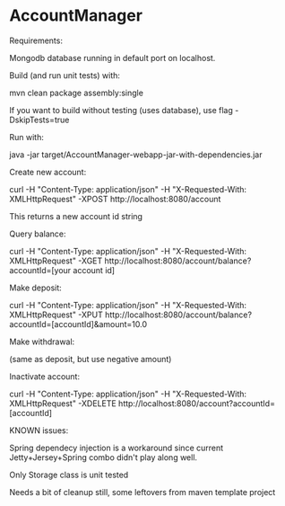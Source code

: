 # AccountManager 

Requirements:

Mongodb database running in default port on localhost.

Build (and run unit tests) with:

mvn clean package assembly:single 

If you want to build without testing (uses database), use flag -DskipTests=true

Run with:

java -jar target/AccountManager-webapp-jar-with-dependencies.jar

Create new account:

curl -H "Content-Type: application/json" -H "X-Requested-With: XMLHttpRequest" -XPOST http://localhost:8080/account

This returns a new account id string

Query balance:

curl -H "Content-Type: application/json" -H "X-Requested-With: XMLHttpRequest" -XGET http://localhost:8080/account/balance?accountId=[your account id]

Make deposit:

curl -H "Content-Type: application/json" -H "X-Requested-With: XMLHttpRequest" -XPUT http://localhost:8080/account/balance?accountId=[accountId]\&amount=10.0

Make withdrawal:

(same as deposit, but use negative amount)

Inactivate account:

curl -H "Content-Type: application/json" -H "X-Requested-With: XMLHttpRequest" -XDELETE http://localhost:8080/account?accountId=[accountId]



KNOWN issues:

Spring dependecy injection is a workaround since current Jetty+Jersey+Spring combo didn't play along well.

Only Storage class is unit tested

Needs a bit of cleanup still, some leftovers from maven template project





